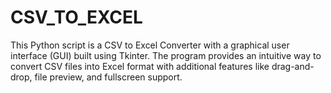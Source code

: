 # CSV_TO_EXCEL
This Python script is a CSV to Excel Converter with a graphical user interface (GUI) built using Tkinter. The program provides an intuitive way to convert CSV files into Excel format with additional features like drag-and-drop, file preview, and fullscreen support.
